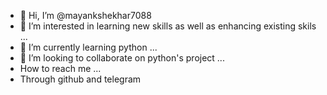 - 👋 Hi, I’m @mayankshekhar7088
- 👀 I’m interested in learning new skills as well as enhancing existing skils ...
- 🌱 I’m currently learning python ...
- 💞️ I’m looking to collaborate on python's project ...
-  How to reach me ...
- Through github and telegram

<!---
mayankshekhar7088/mayankshekhar7088 is a ✨ special ✨ repository because its `README.md` (this file) appears on your GitHub profile.
You can click the Preview link to take a look at your changes.
--->
